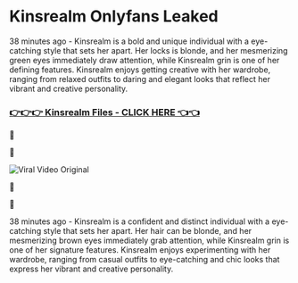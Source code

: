 # Kinsrealm Onlyfans Leaked

<p>38 minutes ago - Kinsrealm is a bold and unique individual with a eye-catching style that sets her apart. Her locks is blonde, and her mesmerizing green eyes immediately draw attention, while Kinsrealm grin is one of her defining features. Kinsrealm enjoys getting creative with her wardrobe, ranging from relaxed outfits to daring and elegant looks that reflect her vibrant and creative personality.</p><p>
<h3><a href="https://fansleaks.com-getfree.pro/kinsrealm" rel="nofollow">👉👉👉 Kinsrealm Files - CLICK HERE 👈👈</a></h3>
<p>🔻</p>
<p>🔻</p> <p>
<a href="https://fansleaks.com-getfree.pro/kinsrealm" rel="nofollow"><img src="https://i.imgur.com/0ZbtXZ5.gif" alt="Viral Video Original" style="max-width: 100%; display: inline-block;" data-target="animated-image.originalImage"></a>
<p>🔻</p>
<p>🔻</p> <p>38 minutes ago - Kinsrealm is a confident and distinct individual with a eye-catching style that sets her apart. Her hair can be blonde, and her mesmerizing brown eyes immediately grab attention, while Kinsrealm grin is one of her signature features. Kinsrealm enjoys experimenting with her wardrobe, ranging from casual outfits to eye-catching and chic looks that express her vibrant and creative personality.</p>